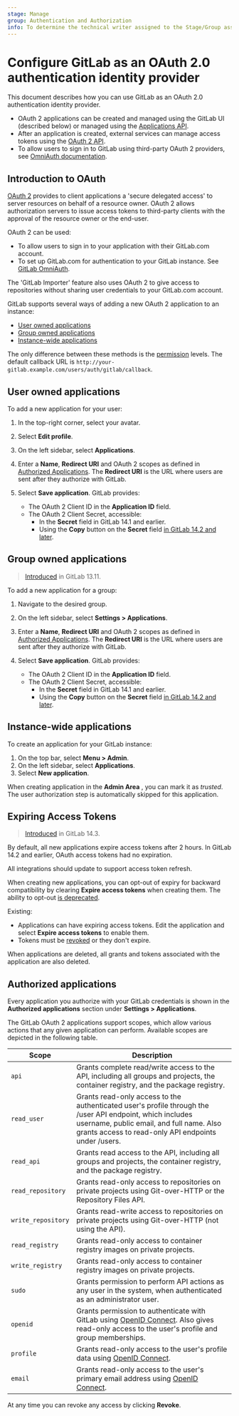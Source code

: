 ```yaml
---
stage: Manage
group: Authentication and Authorization
info: To determine the technical writer assigned to the Stage/Group associated with this page, see https://about.gitlab.com/handbook/engineering/ux/technical-writing/#assignments
---
```


# Configure GitLab as an OAuth 2.0 authentication identity provider

This document describes how you can use GitLab as an OAuth 2.0 authentication identity provider.

- OAuth 2 applications can be created and managed using the GitLab UI (described below)
  or managed using the [Applications API](../api/applications.md).
- After an application is created, external services can manage access tokens using the
  [OAuth 2 API](../api/oauth2.md).
- To allow users to sign in to GitLab using third-party OAuth 2 providers, see
  [OmniAuth documentation](omniauth.md).

## Introduction to OAuth

[OAuth 2](https://oauth.net/2/) provides to client applications a 'secure delegated
access' to server resources on behalf of a resource owner. OAuth 2 allows
authorization servers to issue access tokens to third-party clients with the approval
of the resource owner or the end-user.

OAuth 2 can be used:

- To allow users to sign in to your application with their GitLab.com account.
- To set up GitLab.com for authentication to your GitLab instance. See
  [GitLab OmniAuth](gitlab.md).

The 'GitLab Importer' feature also uses OAuth 2 to give access
to repositories without sharing user credentials to your GitLab.com account.

GitLab supports several ways of adding a new OAuth 2 application to an instance:

- [User owned applications](#user-owned-applications)
- [Group owned applications](#group-owned-applications)
- [Instance-wide applications](#instance-wide-applications)

The only difference between these methods is the [permission](../user/permissions.md)
levels. The default callback URL is `http://your-gitlab.example.com/users/auth/gitlab/callback`.

## User owned applications

To add a new application for your user:

1. In the top-right corner, select your avatar.
1. Select **Edit profile**.
1. On the left sidebar, select **Applications**.
1. Enter a **Name**, **Redirect URI** and OAuth 2 scopes as defined in [Authorized Applications](#authorized-applications).
   The **Redirect URI** is the URL where users are sent after they authorize with GitLab.
1. Select **Save application**. GitLab provides:

   - The OAuth 2 Client ID in the **Application ID** field.
   - The OAuth 2 Client Secret, accessible:
     - In the **Secret** field in GitLab 14.1 and earlier.
     - Using the **Copy** button on the **Secret** field
       [in GitLab 14.2 and later](https://gitlab.com/gitlab-org/gitlab/-/issues/332844).

## Group owned applications

> [Introduced](https://gitlab.com/gitlab-org/gitlab/-/issues/16227) in GitLab 13.11.

To add a new application for a group:

1. Navigate to the desired group.
1. On the left sidebar, select **Settings > Applications**.
1. Enter a **Name**, **Redirect URI** and OAuth 2 scopes as defined in [Authorized Applications](#authorized-applications).
   The **Redirect URI** is the URL where users are sent after they authorize with GitLab.
1. Select **Save application**. GitLab provides:

   - The OAuth 2 Client ID in the **Application ID** field.
   - The OAuth 2 Client Secret, accessible:
     - In the **Secret** field in GitLab 14.1 and earlier.
     - Using the **Copy** button on the **Secret** field
       [in GitLab 14.2 and later](https://gitlab.com/gitlab-org/gitlab/-/issues/332844).

## Instance-wide applications

To create an application for your GitLab instance:

1. On the top bar, select **Menu > Admin**.
1. On the left sidebar, select **Applications**.
1. Select **New application**.

When creating application in the **Admin Area** , you can mark it as _trusted_.
The user authorization step is automatically skipped for this application.

## Expiring Access Tokens

> [Introduced](https://gitlab.com/gitlab-org/gitlab/-/issues/21745) in GitLab 14.3.

By default, all new applications expire access tokens after 2 hours. In GitLab 14.2 and
earlier, OAuth access tokens had no expiration.

All integrations should update to support access token refresh.

When creating new applications, you can opt-out of expiry for backward compatibility by clearing
**Expire access tokens** when creating them. The ability to opt-out
[is deprecated](https://gitlab.com/gitlab-org/gitlab/-/issues/340848).

Existing:

- Applications can have expiring access tokens. Edit the application and select
  **Expire access tokens** to enable them.
- Tokens must be [revoked](../api/oauth2.md#revoke-a-token) or they don't expire.

When applications are deleted, all grants and tokens associated with the application are also deleted.

## Authorized applications

Every application you authorize with your GitLab credentials is shown
in the **Authorized applications** section under **Settings > Applications**.

The GitLab OAuth 2 applications support scopes, which allow various actions that any given
application can perform. Available scopes are depicted in the following table.

| Scope              | Description |
| ------------------ | ----------- |
| `api`              | Grants complete read/write access to the API, including all groups and projects, the container registry, and the package registry. |
| `read_user`        | Grants read-only access to the authenticated user's profile through the /user API endpoint, which includes username, public email, and full name. Also grants access to read-only API endpoints under /users. |
| `read_api`         |  Grants read access to the API, including all groups and projects, the container registry, and the package registry. |
| `read_repository`  |  Grants read-only access to repositories on private projects using Git-over-HTTP or the Repository Files API. |
| `write_repository` | Grants read-write access to repositories on private projects using Git-over-HTTP (not using the API). |
| `read_registry`    |  Grants read-only access to container registry images on private projects. |
| `write_registry`   | Grants read-only access to container registry images on private projects. |
| `sudo`             | Grants permission to perform API actions as any user in the system, when authenticated as an administrator user. |
| `openid`           | Grants permission to authenticate with GitLab using [OpenID Connect](openid_connect_provider.md). Also gives read-only access to the user's profile and group memberships. |
| `profile`          |  Grants read-only access to the user's profile data using [OpenID Connect](openid_connect_provider.md). |
| `email`            |  Grants read-only access to the user's primary email address using [OpenID Connect](openid_connect_provider.md). |

At any time you can revoke any access by clicking **Revoke**.
